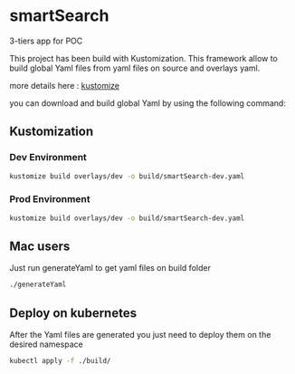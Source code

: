 # smartSearch

3-tiers app for POC

This project has been build with Kustomization. This framework allow to build global Yaml files from yaml files on source and overlays yaml.

more details here : [kustomize](https://github.com/kubernetes-sigs/kustomize)

you can download and build global Yaml by using the following command:

## Kustomization

### Dev Environment

```bash
kustomize build overlays/dev -o build/smartSearch-dev.yaml
```

### Prod Environment

```bash
kustomize build overlays/dev -o build/smartSearch-dev.yaml
```

## Mac users

Just run generateYaml to get yaml files on build folder

```bash
./generateYaml
```

## Deploy on kubernetes

After the Yaml files are generated you just need to deploy them on the desired namespace

```bash
kubectl apply -f ./build/
```